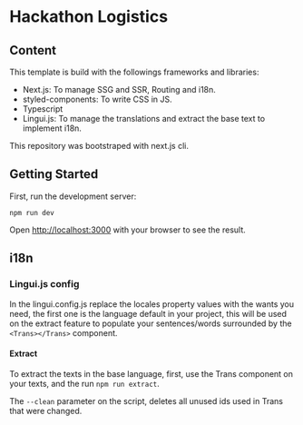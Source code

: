 # Hackathon Logistics

## Content

This template is build with the followings frameworks and libraries:

- Next.js: To manage SSG and SSR, Routing and i18n.
- styled-components: To write CSS in JS.
- Typescript
- Lingui.js: To manage the translations and extract the base text to implement i18n.

This repository was bootstraped with next.js cli.

## Getting Started

First, run the development server:

`npm run dev`

Open [http://localhost:3000](http://localhost:3000) with your browser to see the result.

## i18n

### Lingui.js config

In the lingui.config.js replace the locales property values with the wants you need, the first one is the language default in your project, this will be used on the extract feature to populate your sentences/words surrounded by the `<Trans></Trans>` component.

#### Extract

To extract the texts in the base language, first, use the Trans component on your texts, and the run
`npm run extract`.

The `--clean` parameter on the script, deletes all unused ids used in Trans that were changed.
